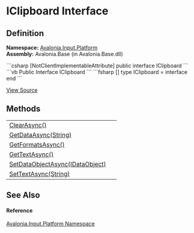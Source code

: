 # IClipboard Interface




## Definition
**Namespace:** <a href="N_Avalonia_Input_Platform">Avalonia.Input.Platform</a>  
**Assembly:** Avalonia.Base (in Avalonia.Base.dll)

<Tabs groupId="api-code-preview">
<TabItem value="csharp" label="C#">
```csharp
[NotClientImplementableAttribute]
public interface IClipboard
```
</TabItem>
<TabItem value="vb" label="VB">
```vb
<NotClientImplementableAttribute>
Public Interface IClipboard
```
</TabItem>
<TabItem value="fsharp" label="F#">
```fsharp
[<NotClientImplementableAttribute>]
type IClipboard = interface end
```
</TabItem>
</Tabs>



<a href="https://github.com/AvaloniaUI/Avalonia/tree/master/src/Avalonia.Base/Input/Platform/IClipboard.cs" title="View the source code">View Source</a>



## Methods
<table>
<tr>
<td><a href="M_Avalonia_Input_Platform_IClipboard_ClearAsync">ClearAsync()</a></td>
<td> </td>
</tr>
<tr>
<td><a href="M_Avalonia_Input_Platform_IClipboard_GetDataAsync">GetDataAsync(String)</a></td>
<td> </td>
</tr>
<tr>
<td><a href="M_Avalonia_Input_Platform_IClipboard_GetFormatsAsync">GetFormatsAsync()</a></td>
<td> </td>
</tr>
<tr>
<td><a href="M_Avalonia_Input_Platform_IClipboard_GetTextAsync">GetTextAsync()</a></td>
<td> </td>
</tr>
<tr>
<td><a href="M_Avalonia_Input_Platform_IClipboard_SetDataObjectAsync">SetDataObjectAsync(IDataObject)</a></td>
<td> </td>
</tr>
<tr>
<td><a href="M_Avalonia_Input_Platform_IClipboard_SetTextAsync">SetTextAsync(String)</a></td>
<td> </td>
</tr>
</table>

## See Also


#### Reference
<a href="N_Avalonia_Input_Platform">Avalonia.Input.Platform Namespace</a>  

